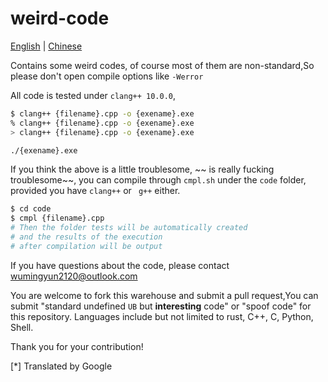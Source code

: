 # weird-code

[English]() | [Chinese](README.md)

Contains some weird codes, of course most of them are non-standard,So please don't open compile options like `-Werror`

All code is tested under `clang++ 10.0.0`,

```bash
$ clang++ {filename}.cpp -o {exename}.exe
% clang++ {filename}.cpp -o {exename}.exe
> clang++ {filename}.cpp -o {exename}.exe

./{exename}.exe
```

If you think the above is a little troublesome, ~~ is really fucking troublesome~~, you can compile through `cmpl.sh` under the `code` folder, provided you have `clang++` or ` g++` either.

```bash
$ cd code
$ cmpl {filename}.cpp
# Then the folder tests will be automatically created 
# and the results of the execution
# after compilation will be output
```

If you have questions about the code, please contact [wumingyun2120@outlook.com](mailto:wumingyun2120@outlook.com)

You are welcome to fork this warehouse and submit a pull request,You can submit "standard undefined `UB` but **interesting** code" or "spoof code" for this repository.
Languages include but not limited to rust, C++, C, Python, Shell.

Thank you for your contribution!

[*] Translated by Google
